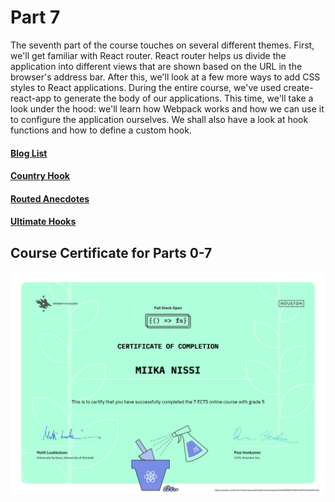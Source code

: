# Part 7

The seventh part of the course touches on several different themes. First, we'll get familiar with React router. React router helps us divide the application into different views that are shown based on the URL in the browser's address bar. After this, we'll look at a few more ways to add CSS styles to React applications. During the entire course, we've used create-react-app to generate the body of our applications. This time, we'll take a look under the hood: we'll learn how Webpack works and how we can use it to configure the application ourselves. We shall also have a look at hook functions and how to define a custom hook.

#### [Blog List](./bloglist)

#### [Country Hook](./country-hook)

#### [Routed Anecdotes](./routed-anecdotes)

#### [Ultimate Hooks](./ultimate-hooks)

## Course Certificate for Parts 0-7

<p align="center"><img height="60%" width="100%" src="../certificates/certificate-fullstack.png" alt="FullStack Certificate"></p>
